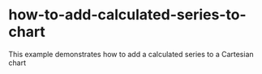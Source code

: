 # how-to-add-calculated-series-to-chart
This example demonstrates how to add a calculated series to a Cartesian chart
